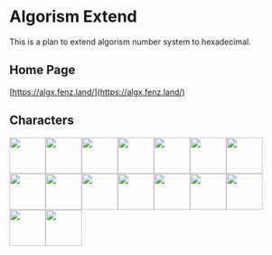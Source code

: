 Algorism Extend
================================

This is a plan to extend algorism number system to hexadecimal.

## Home Page

[https://algx.fenz.land/](https://algx.fenz.land/)

## Characters

<img height="64" src="https://algx.fenz.land/0.svg"
/><img height="64" src="https://algx.fenz.land/1.svg"
/><img height="64" src="https://algx.fenz.land/2.svg"
/><img height="64" src="https://algx.fenz.land/3.svg"
/><img height="64" src="https://algx.fenz.land/4.svg"
/><img height="64" src="https://algx.fenz.land/5.svg"
/><img height="64" src="https://algx.fenz.land/6.svg"
/><img height="64" src="https://algx.fenz.land/7.svg"
/><img height="64" src="https://algx.fenz.land/8.svg"
/><img height="64" src="https://algx.fenz.land/9.svg"
/><img height="64" src="https://algx.fenz.land/0xA.svg"
/><img height="64" src="https://algx.fenz.land/0xB.svg"
/><img height="64" src="https://algx.fenz.land/0xC.svg"
/><img height="64" src="https://algx.fenz.land/0xD.svg"
/><img height="64" src="https://algx.fenz.land/0xE.svg"
/><img height="64" src="https://algx.fenz.land/0xF.svg"
/>

